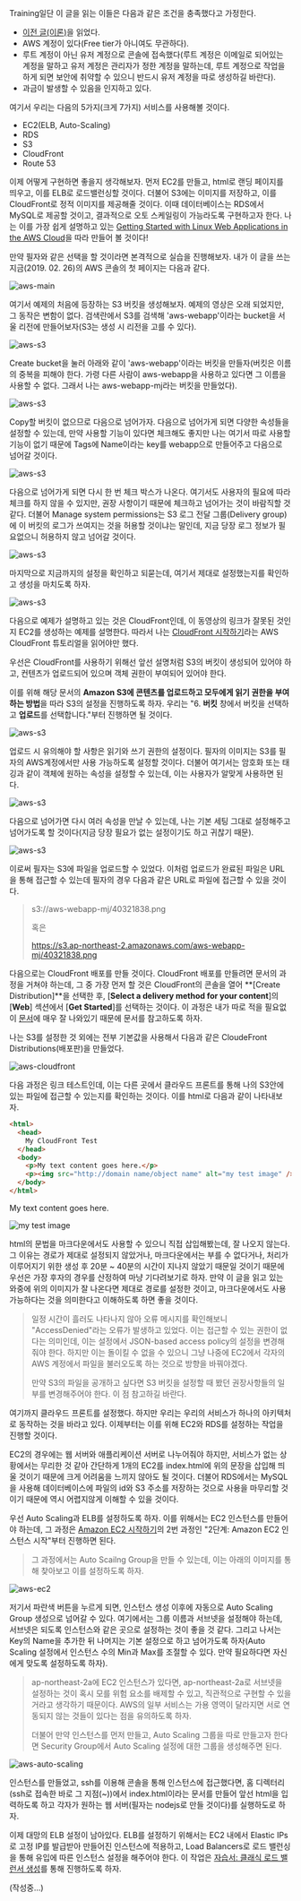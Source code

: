 Training일단 이 글을 읽는 이들은 다음과 같은 조건을 충족했다고 가정한다.

- [이전 글(이론)](./README.md)을 읽었다.
- AWS 계정이 있다(Free tier가 아니여도 무관하다).
- 루트 계정이 아닌 유저 계정으로 콘솔에 접속했다(루트 계정은 이메일로 되어있는 계정을 말하고 유저 계정은 관리자가 정한 계정을 말하는데, 루트 계정으로 작업을 하게 되면 보안에 취약할 수 있으니 반드시 유저 계정을 따로 생성하길 바란다).
- 과금이 발생할 수 있음을 인지하고 있다.

여기서 우리는 다음의 5가지(크게 7가지) 서비스를 사용해볼 것이다.

- EC2(ELB, Auto-Scaling)
- RDS
- S3
- CloudFront
- Route 53

이제 어떻게 구현하면 좋을지 생각해보자. 먼저 EC2를 만들고, html로 랜딩 페이지를 띄우고, 이를 ELB로 로드밸런싱할 것이다. 더불어 S3에는 이미지를 저장하고, 이를 CloudFront로 정적 이미지를 제공해줄 것이다. 이때 데이터베이스는 RDS에서 MySQL로 제공할 것이고, 결과적으로 오토 스케일링이 가능라도록 구현하고자 한다. 나는 이를 가장 쉽게 설명하고 있는 [Getting Started with Linux Web Applications in the AWS Cloud](https://aws.amazon.com/web-applications/gsg-webapps-linux/)을 따라 만들어 볼 것이다!

만약 필자와 같은 선택을 할 것이라면 본격적으로 실습을 진행해보자. 내가 이 글을 쓰는 지금(2019. 02. 26)의 AWS 콘솔의 첫 페이지는 다음과 같다.

![aws-main](./assets/aws-main.png)

여기서 예제의 처음에 등장하는 S3 버킷을 생성해보자. 예제의 영상은 오래 되었지만, 그 동작은 변함이 없다. 검색란에서 S3를 검색해 'aws-webapp'이라는 bucket을 서울 리전에 만들어보자(S3는 생성 시 리전을 고를 수 있다).

![aws-s3](./assets/aws-s3.png)

Create bucket을 눌러 아래와 같이 'aws-webapp'이라는 버킷을 만들자(버킷은 이름의 중복을 피해야 한다. 가령 다른 사람이 aws-webapp을 사용하고 있다면 그 이름을 사용할 수 없다. 그래서 나는 aws-webapp-mj라는 버킷을 만들었다).

![aws-s3](./assets/aws-s3-2.png)

Copy할 버킷이 없으므로 다음으로 넘어가자. 다음으로 넘어가게 되면 다양한 속성들을 설정할 수 있는데, 만약 사용할 기능이 있다면 체크해도 좋지만 나는 여기서 따로 사용할 기능이 없기 때문에 Tags에 Name이라는 key를 webapp으로 만들어주고 다음으로 넘어갈 것이다.

![aws-s3](./assets/aws-s3-3.png)

다음으로 넘어가게 되면 다시 한 번 체크 박스가 나온다. 여기서도 사용자의 필요에 따라 체크를 하지 않을 수 있지만, 권장 사항이기 때문에 체크하고 넘어가는 것이 바람직할 것 같다. 더불어 Manage system permissions는 S3 로그 전달 그룹(Delivery group)에 이 버킷의 로그가 쓰여지는 것을 허용할 것이냐는 말인데, 지금 당장 로그 정보가 필요없으니 허용하지 않고 넘어갈 것이다.

![aws-s3](./assets/aws-s3-4.png)

마지막으로 지금까지의 설정을 확인하고 되묻는데, 여기서 제대로 설정했는지를 확인하고 생성을 마치도록 하자.

![aws-s3](./assets/aws-s3-5.png)

다음으로 예제가 설명하고 있는 것은 CloudFront인데, 이 동영상의 링크가 잘못된 것인지 EC2를 생성하는 예제를 설명한다. 따라서 나는 [CloudFront 시작하기](https://docs.aws.amazon.com/ko_kr/AmazonCloudFront/latest/DeveloperGuide/GettingStarted.html)라는 AWS CloudFront 튜토리얼을 읽어야만 했다.

우선은 CloudFront를 사용하기 위해선 앞선 설명처럼 S3의 버킷이 생성되어 있어야 하고, 컨텐츠가 업로드되어 있으며 객체 권한이 부여되어 있어야 한다.

이를 위해 해당 문서의 **Amazon S3에 콘텐츠를 업로드하고 모두에게 읽기 권한을 부여하는 방법**을 따라 S3의 설정을 진행하도록 하자. 우리는 "6. **버킷** 창에서 버킷을 선택하고 **업로드**를 선택합니다."부터 진행하면 될 것이다.

![aws-s3](./assets/aws-s3-6.png)

업로드 시 유의해야 할 사항은 읽기와 쓰기 권한의 설정이다. 필자의 이미지는 S3를 필자의 AWS계정에서만 사용 가능하도록 설정할 것이다. 더불어 여기서는 암호화 또는 태깅과 같이 객체에 원하는 속성을 설정할 수 있는데, 이는 사용자가 알맞게 사용하면 된다.

![aws-s3](./assets/aws-s3-7.png)

다음으로 넘어가면 다시 여러 속성을 만날 수 있는데, 나는 기본 세팅 그대로 설정해주고 넘어가도록 할 것이다(지금 당장 필요가 없는 설정이기도 하고 귀찮기 때문).

![aws-s3](./assets/aws-s3-8.png)

이로써 필자는 S3에 파일을 업로드할 수 있었다. 이처럼 업로드가 완료된 파일은 URL을 통해 접근할 수 있는데 필자의 경우 다음과 같은 URL로 파일에 접근할 수 있을 것이다.

> s3://aws-webapp-mj/40321838.png
>
> 혹은
>
> https://s3.ap-northeast-2.amazonaws.com/aws-webapp-mj/40321838.png

다음으로는 CloudFront 배포를 만들 것이다. CloudFront 배포를 만들려면 문서의 과정을 거쳐야 하는데, 그 중 가장 먼저 할 것은 CloudFront의 콘솔을 열어 **[Create Distribution]**을 선택한 후, [**Select a delivery method for your content**]의 [**Web**] 섹션에서 [**Get Started**]를 선택하는 것이다. 이 과정은 내가 따로 적을 필요없이 [문서](https://docs.aws.amazon.com/ko_kr/AmazonCloudFront/latest/DeveloperGuide/GettingStarted.html)에 매우 잘 나와있기 때문에 문서를 참고하도록 하자.

나는 S3를 설정한 것 외에는 전부 기본값을 사용해서 다음과 같은 CloudeFront Distributions(배포판)을 만들었다.

![aws-cloudfront](./assets/aws-cloudfront.png)

다음 과정은 링크 테스트인데, 이는 다른 곳에서 클라우드 프론트를 통해 나의 S3안에 있는 파일에 접근할 수 있는지를 확인하는 것이다. 이를 html로 다음과 같이 나타내보자.

```html
<html>
  <head>
    My CloudFront Test
  </head>
  <body>
    <p>My text content goes here.</p>
    <p><img src="http://domain name/object name" alt="my test image" /></p>
  </body>
</html>
```

<p>My text content goes here.</p>
<p><img src="http://d2wo4ppcmoy2ow.cloudfront.net/440321838.png" alt="my test image"/>

html의 문법을 마크다운에서도 사용할 수 있으니 직접 삽입해봤는데, 잘 나오지 않는다. 그 이유는 경로가 제대로 설정되지 않았거나, 마크다운에서는 부를 수 없다거나, 처리가 이루어지기 위한 생성 후 20분 ~ 40분의 시간이 지나지 않았기 때문일 것이기 때문에 우선은 가장 후자의 경우를 산정하여 마냥 기다려보기로 하자. 만약 이 글을 읽고 있는 와중에 위의 이미지가 잘 나온다면 제대로 경로를 설정한 것이고, 마크다운에서도 사용 가능하다는 것을 의미한다고 이해하도록 하면 좋을 것이다.

> 일정 시간이 흘러도 나타나지 않아 오류 메시지를 확인해보니 "AccessDenied"라는 오류가 발생하고 있었다. 이는 접근할 수 있는 권한이 없다는 의미인데, 이는 설정에서 JSON-based access policy의 설정을 변경해줘야 한다. 하지만 이는 돌이킬 수 없을 수 있으니 그냥 나중에 EC2에서 각자의 AWS 계정에서 파일을 불러오도록 하는 것으로 방향을 바꿔야겠다.
>
> 만약 S3의 파일을 공개하고 싶다면 S3 버킷을 설정할 때 봤던 권장사항들의 일부를 변경해주어야 한다. 이 점 참고하길 바란다.

여기까지 클라우드 프론트를 설정했다. 하지만 우리는 우리의 서비스가 하나의 아키텍처로 동작하는 것을 바라고 있다. 이제부터는 이를 위해 EC2와 RDS를 설정하는 작업을 진행할 것이다.

EC2의 경우에는 웹 서버와 애플리케이션 서버로 나누어줘야 하지만, 서비스가 없는 상황에서는 무리한 것 같아 간단하게 1개의 EC2를 index.html에 위의 문장을 삽입해 띄울 것이기 때문에 크게 어려움을 느끼지 않아도 될 것이다. 더불어 RDS에서는 MySQL을 사용해 데이터베이스에 파일의 id와 S3 주소를 저장하는 것으로 사용을 마무리할 것이기 때문에 역시 어렵지않게 이해할 수 있을 것이다.

우선 Auto Scaling과 ELB를 설정하도록 하자. 이를 위해서는 EC2 인스턴스를 만들어야 하는데, 그 과정은 [Amazon EC2 시작하기](https://aws.amazon.com/ko/ec2/getting-started/)의 2번 과정인 "2단계: Amazon EC2 인스턴스 시작"부터 진행하면 된다.

> 그 과정에서는 Auto Scailng Group을 만들 수 있는데, 이는 아래의 이미지를 통해 찾아보고 이를 설정하도록 하자.

![aws-ec2](./assets/aws-ec2.png)

저기서 파란색 버튼을 누르게 되면, 인스턴스 생성 이후에 자동으로 Auto Scaling Group 생성으로 넘어갈 수 있다. 여기에서는 그룹 이름과 서브넷을 설정해야 하는데, 서브넷은 되도록 인스턴스와 같은 곳으로 설정하는 것이 좋을 것 같다. 그리고 나서는 Key의 Name을 추가한 뒤 나머지는 기본 설정으로 하고 넘어가도록 하자(Auto Scaling 설정에서 인스턴스 수의 Min과 Max를 조절할 수 있다. 만약 필요하다면 자신에게 맞도록 설정하도록 하자).

> ap-northeast-2a에 EC2 인스턴스가 있다면, ap-northeast-2a로 서브넷을 설정하는 것이 혹시 모를 위험 요소를 배제할 수 있고, 직관적으로 구현할 수 있을 거라고 생각하기 때문이다. AWS의 일부 서비스는 가용 영역이 달라지면 서로 연동되지 않는 것들이 있다는 점을 유의하도록 하자.
>
> 더불어 만약 인스턴스를 먼저 만들고, Auto Scaling 그룹을 따로 만들고자 한다면 Security Group에서 Auto Scaling 설정에 대한 그룹을 생성해주면 된다.

![aws-auto-scaling](./assets/aws-auto-scaling.png)

인스턴스를 만들었고, ssh를 이용해 콘솔을 통해 인스턴스에 접근했다면, 홈 디렉터리(ssh로 접속한 바로 그 지점(~))에서 index.html이라는 문서를 만들어 앞선 html을 입력하도록 하고 각자가 원하는 웹 서버(필자는 nodejs로 만들 것이다)를 실행하도로 하자.

이제 대망의 ELB 설정이 남아있다. ELB를 설정하기 위해서는 EC2 내에서 Elastic IPs로 고정 IP를 발급받아 만들어진 인스턴스에 적용하고, Load Balancers로 로드 밸런싱을 통해 유입에 따른 인스턴스 설정을 해주어야 한다. 이 작업은 [자습서: 클래식 로드 밸런서 생성](https://docs.aws.amazon.com/ko_kr/elasticloadbalancing/latest/classic/elb-getting-started.html)를 통해 진행하도록 하자.

(작성중...)
